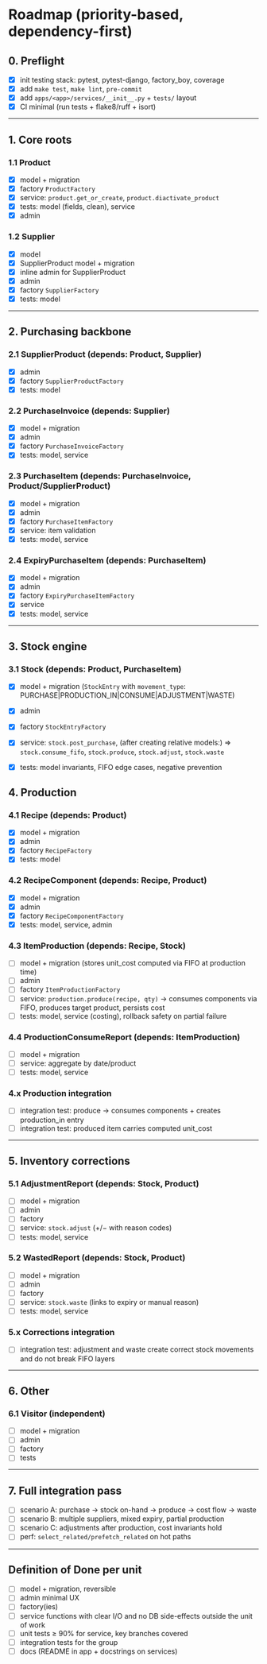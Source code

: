 # Roadmap (priority-based, dependency-first)

## 0. Preflight

- [x] init testing stack: pytest, pytest-django, factory_boy, coverage
- [x] add `make test`, `make lint`, `pre-commit`
- [x] add `apps/<app>/services/__init__.py` + `tests/` layout
- [x] CI minimal (run tests + flake8/ruff + isort)

---

## 1. Core roots

### 1.1 Product

- [x] model + migration
- [x] factory `ProductFactory`
- [x] service: `product.get_or_create`, `product.diactivate_product`
- [x] tests: model (fields, clean), service
- [x] admin

### 1.2 Supplier

- [x] model
- [x] SupplierProduct model + migration
- [x] inline admin for SupplierProduct
- [x] admin
- [x] factory `SupplierFactory`
- [x] tests: model

---

## 2. Purchasing backbone

### 2.1 SupplierProduct (depends: Product, Supplier)

- [x] admin
- [x] factory `SupplierProductFactory`
- [x] tests: model

### 2.2 PurchaseInvoice (depends: Supplier)

- [x] model + migration
- [x] admin
- [x] factory `PurchaseInvoiceFactory`
- [x] tests: model, service

### 2.3 PurchaseItem (depends: PurchaseInvoice, Product/SupplierProduct)

- [x] model + migration
- [x] admin
- [x] factory `PurchaseItemFactory`
- [x] service: item validation
- [x] tests: model, service

### 2.4 ExpiryPurchaseItem (depends: PurchaseItem)

- [x] model + migration
- [x] admin
- [x] factory `ExpiryPurchaseItemFactory`
- [x] service
- [x] tests: model, service

---

## 3. Stock engine

### 3.1 Stock (depends: Product, PurchaseItem)

- [x] model + migration (`StockEntry` with `movement_type`: PURCHASE|PRODUCTION_IN|CONSUME|ADJUSTMENT|WASTE)
- [x] admin
- [x] factory `StockEntryFactory`
- [x] service: `stock.post_purchase`, (after creating relative models:) => `stock.consume_fifo`, `stock.produce`, `stock.adjust`, `stock.waste`
- [x] tests: model invariants, FIFO edge cases, negative prevention


## 4. Production

### 4.1 Recipe (depends: Product)

- [x] model + migration
- [x] admin
- [x] factory `RecipeFactory`
- [x] tests: model

### 4.2 RecipeComponent (depends: Recipe, Product)

- [x] model + migration
- [x] admin
- [x] factory `RecipeComponentFactory`
- [x] tests: model, service, admin

### 4.3 ItemProduction (depends: Recipe, Stock)

- [ ] model + migration (stores unit_cost computed via FIFO at production time)
- [ ] admin
- [ ] factory `ItemProductionFactory`
- [ ] service: `production.produce(recipe, qty)` → consumes components via FIFO, produces target product, persists cost
- [ ] tests: model, service (costing), rollback safety on partial failure

### 4.4 ProductionConsumeReport (depends: ItemProduction)

- [ ] model + migration
- [ ] service: aggregate by date/product
- [ ] tests: model, service

### 4.x Production integration

- [ ] integration test: produce → consumes components + creates production_in entry
- [ ] integration test: produced item carries computed unit_cost

---

## 5. Inventory corrections

### 5.1 AdjustmentReport (depends: Stock, Product)

- [ ] model + migration
- [ ] admin
- [ ] factory
- [ ] service: `stock.adjust` (+/− with reason codes)
- [ ] tests: model, service

### 5.2 WastedReport (depends: Stock, Product)

- [ ] model + migration
- [ ] admin
- [ ] factory
- [ ] service: `stock.waste` (links to expiry or manual reason)
- [ ] tests: model, service

### 5.x Corrections integration

- [ ] integration test: adjustment and waste create correct stock movements and do not break FIFO layers

---

## 6. Other

### 6.1 Visitor (independent)

- [ ] model + migration
- [ ] admin
- [ ] factory
- [ ] tests

---

## 7. Full integration pass

- [ ] scenario A: purchase → stock on-hand → produce → cost flow → waste
- [ ] scenario B: multiple suppliers, mixed expiry, partial production
- [ ] scenario C: adjustments after production, cost invariants hold
- [ ] perf: `select_related/prefetch_related` on hot paths

---

## Definition of Done per unit

- [ ] model + migration, reversible
- [ ] admin minimal UX
- [ ] factory(ies)
- [ ] service functions with clear I/O and no DB side-effects outside the unit of work
- [ ] unit tests ≥ 90% for service, key branches covered
- [ ] integration tests for the group
- [ ] docs (README in app + docstrings on services)
